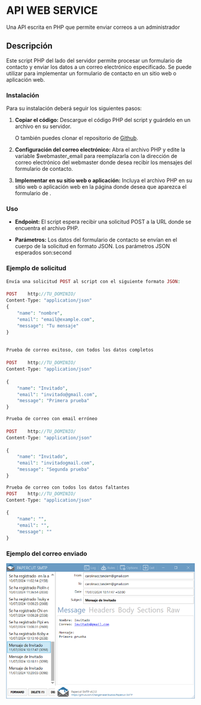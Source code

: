 # API WEB SERVICE
Una API  escrita en PHP que permite enviar correos a un administrador
## Descripción
Este script PHP del lado del servidor permite procesar un formulario de contacto y enviar los datos a un correo electrónico especificado. Se puede utilizar para implementar un formulario de contacto en un sitio web o aplicación web.

### Instalación
Para su instalación deberá seguir los siguientes pasos:
1. **Copiar el código:** Descargue el código PHP del script y guárdelo en un archivo en su servidor. 

    O también puedes clonar el repositorio de [Github](https://github.com/carolinacc2323/api-sendemail).
2. **Configuración del correo electrónico:** Abra el archivo PHP y edite la variable $webmaster_email para reemplazarla con la dirección de correo electrónico del webmaster donde desea recibir los mensajes del formulario de contacto.
3. **Implementar en su sitio web o aplicación:** Incluya el archivo PHP en su sitio web o aplicación web en la página donde desea que aparezca el formulario de .

### Uso
- **Endpoint:** El script espera recibir una solicitud POST a la URL donde se encuentra el archivo PHP.

- **Parámetros:** Los datos del formulario de contacto se envían en el cuerpo de la solicitud en formato JSON. Los parámetros JSON esperados son:second

### Ejemplo de solicitud
```php
Envía una solicitud POST al script con el siguiente formato JSON:

POST    http://TU_DOMINIO/
Content-Type: "application/json"
{
    "name": "nombre",
    "email": "email@example.com",
    "message": "Tu mensaje" 
}
```

```php

Prueba de correo exitoso, con todos los datos completos

POST    http://TU_DOMINIO/
Content-Type: "application/json"

{
    "name": "Invitado",
    "email": "invitado@gmail.com",
    "message": "Primera prueba" 
}
```

```php
Prueba de correo con email erróneo

POST    http://TU_DOMINIO/
Content-Type: "application/json"

{
    "name": "Invitado",
    "email": "invitadogmail.com",
    "message": "Segunda prueba" 
}
```

```php
Prueba de correo con todos los datos faltantes 
POST    http://TU_DOMINIO/
Content-Type: "application/json"

{
    "name": "",
    "email": "",
    "message": "" 
}
```

### Ejemplo del correo enviado
![Correo](./imagen/correoejemplo.png)